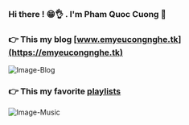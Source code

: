 ### Hi there ! 😁👌 . I'm Pham Quoc Cuong 👋
### 👉 This my blog [www.emyeucongnghe.tk](https://emyeucongnghe.tk)
![Image-Blog](https://live.staticflickr.com/65535/50773754836_fa924333af_b.jpg)
### 👉 This my favorite [playlists](https://congnghevacuocsong.tk/mymusic/music.html)
![Image-Music](https://live.staticflickr.com/65535/50773767091_ff8e86fb3d_b.jpg)
